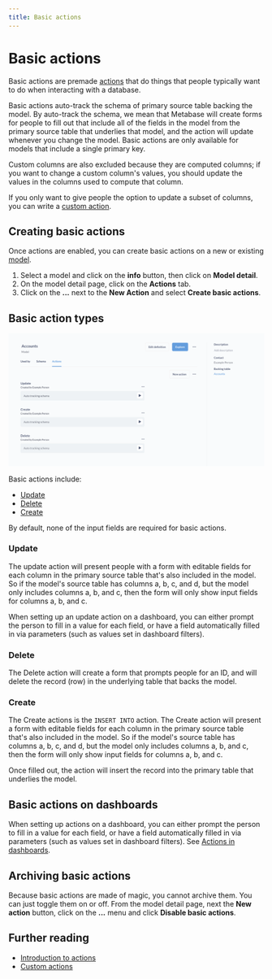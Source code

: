 ```yaml
---
title: Basic actions
---
```


# Basic actions

Basic actions are premade [actions](./introduction.md) that do things that people typically want to do when interacting with a database.

Basic actions auto-track the schema of primary source table backing the model. By auto-track the schema, we mean that Metabase will create forms for people to fill out that include all of the fields in the model from the primary source table that underlies that model, and the action will update whenever you change the model. Basic actions are only available for models that include a single primary key.

Custom columns are also excluded because they are computed columns; if you want to change a custom column's values, you should update the values in the columns used to compute that column.

If you only want to give people the option to update a subset of columns, you can write a [custom action](./custom.md).

## Creating basic actions

Once actions are enabled, you can create basic actions on a new or existing [model](../data-modeling/models.md).

1. Select a model and click on the **info** button, then click on **Model detail**.
2. On the model detail page, click on the **Actions** tab.
3. Click on the **...** next to the **New Action** and select **Create basic actions**.

## Basic action types

![Basic actions](./images/basic-actions.png)

Basic actions include:

- [Update](#update)
- [Delete](#delete)
- [Create](#create)

By default, none of the input fields are required for basic actions.

### Update

The update action will present people with a form with editable fields for each column in the primary source table that's also included in the model. So if the model's source table has columns a, b, c, and d, but the model only includes columns a, b, and c, then the form will only show input fields for columns a, b, and c.

When setting up an update action on a dashboard, you can either prompt the person to fill in a value for each field, or have a field automatically filled in via parameters (such as values set in dashboard filters).

### Delete

The Delete action will create a form that prompts people for an ID, and will delete the record (row) in the underlying table that backs the model.

### Create

The Create actions is the `INSERT INTO` action. The Create action will present a form with editable fields for each column in the primary source table that's also included in the model. So if the model's source table has columns a, b, c, and d, but the model only includes columns a, b, and c, then the form will only show input fields for columns a, b, and c.

Once filled out, the action will insert the record into the primary table that underlies the model.

## Basic actions on dashboards

When setting up actions on a dashboard, you can either prompt the person to fill in a value for each field, or have a field automatically filled in via parameters (such as values set in dashboard filters). See [Actions in dashboards](../dashboards/actions.md).

## Archiving basic actions

Because basic actions are made of magic, you cannot archive them. You can just toggle them on or off. From the model detail page, next the **New action** button, click on the **...** menu and click **Disable basic actions**.

## Further reading

- [Introduction to actions](./introduction.md)
- [Custom actions](./custom.md)
